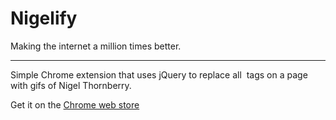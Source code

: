 # Nigelify

Making the internet a million times better.

***

Simple Chrome extension that uses jQuery to replace all <img> tags on a page with gifs of Nigel Thornberry.

Get it on the [Chrome web store](https://chrome.google.com/webstore/detail/nigelify/nhoampnninjcokgigafneomfbjofdacg?hl=en)
